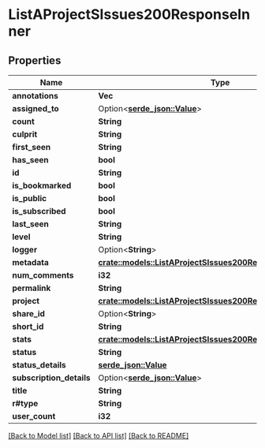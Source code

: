 # ListAProjectSIssues200ResponseInner

## Properties

Name | Type | Description | Notes
------------ | ------------- | ------------- | -------------
**annotations** | **Vec<String>** |  | 
**assigned_to** | Option<[**serde_json::Value**](.md)> |  | 
**count** | **String** |  | 
**culprit** | **String** |  | 
**first_seen** | **String** |  | 
**has_seen** | **bool** |  | 
**id** | **String** |  | 
**is_bookmarked** | **bool** |  | 
**is_public** | **bool** |  | 
**is_subscribed** | **bool** |  | 
**last_seen** | **String** |  | 
**level** | **String** |  | 
**logger** | Option<**String**> |  | 
**metadata** | [**crate::models::ListAProjectSIssues200ResponseInnerMetadata**](List_a_Project_s_Issues_200_response_inner_metadata.md) |  | 
**num_comments** | **i32** |  | 
**permalink** | **String** |  | 
**project** | [**crate::models::ListAProjectSIssues200ResponseInnerProject**](List_a_Project_s_Issues_200_response_inner_project.md) |  | 
**share_id** | Option<**String**> |  | 
**short_id** | **String** |  | 
**stats** | [**crate::models::ListAProjectSIssues200ResponseInnerStats**](List_a_Project_s_Issues_200_response_inner_stats.md) |  | 
**status** | **String** |  | 
**status_details** | [**serde_json::Value**](.md) |  | 
**subscription_details** | Option<[**serde_json::Value**](.md)> |  | 
**title** | **String** |  | 
**r#type** | **String** |  | 
**user_count** | **i32** |  | 

[[Back to Model list]](../README.md#documentation-for-models) [[Back to API list]](../README.md#documentation-for-api-endpoints) [[Back to README]](../README.md)


